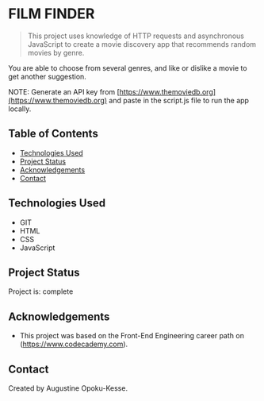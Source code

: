 # FILM FINDER
>This project uses knowledge of HTTP requests and asynchronous JavaScript to create a movie discovery app that recommends random movies by genre.

You are able to choose from several genres, and like or dislike a movie to get another suggestion.

NOTE: Generate an API key from [https://www.themoviedb.org](https://www.themoviedb.org) and paste in the script.js file to run the app locally.

<!-- >This project was bootstrapped with [Create React App](https://github.com/facebook/create-react-app).

## Available Scripts

In the project directory, you can run:

### `npm start`

Runs the app in the development mode.
Open [http://localhost:3000](http://localhost:3000) to view it in your browser.

You can view the deployed site at [https://augustine-ok-expense-tracker.netlify.app/](https://augustine-ok-expense-tracker.netlify.app/). -->

## Table of Contents
* [Technologies Used](#technologies-used)
* [Project Status](#project-status)
* [Acknowledgements](#acknowledgements)
* [Contact](#contact)


## Technologies Used
- GIT
- HTML
- CSS
- JavaScript



## Project Status
Project is: complete


## Acknowledgements
- This project was based on the Front-End Engineering career path on (https://www.codecademy.com).


## Contact
Created by Augustine Opoku-Kesse.
